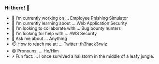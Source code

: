 ### Hi there! 👋

<!--
**th3hack3rwiz/th3hack3rwiz** is a ✨ _special_ ✨ repository because its `README.md` (this file) appears on your GitHub profile. -->


- 🔭 I’m currently working on ... Employee Phishing Simulator 
- 🌱 I’m currently learning about ... Web Application Security
- 👯 I’m looking to collaborate with ... Bug bounty hunters
- 🤔 I’m looking for help with ... AWS Security
- 💬 Ask me about ... Anything 
- 📫 How to reach me at: ... Twitter: [th3hack3rwiz](https://twitter.com/th3hack3rwiz)
- 😄 Pronouns: ... He/Him
- ⚡ Fun fact: ... I once survived a hailstorm in the middle of a leafy jungle. 
